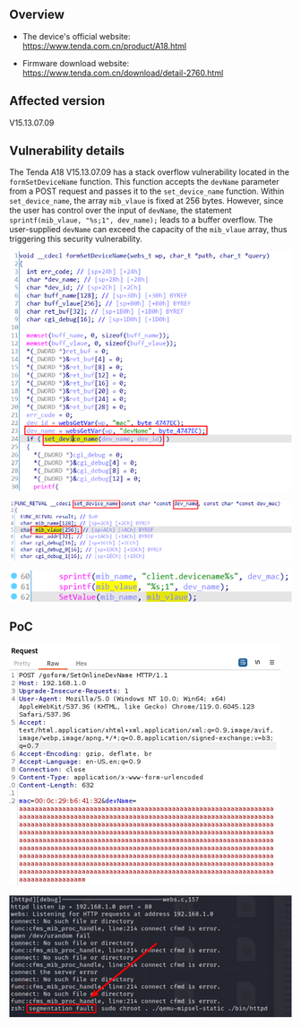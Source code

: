 ## Overview

- The device's official website: https://www.tenda.com.cn/product/A18.html

- Firmware download website: https://www.tenda.com.cn/download/detail-2760.html

## Affected version

V15.13.07.09

## Vulnerability details

The Tenda A18 V15.13.07.09 has a stack overflow vulnerability located in the `formSetDeviceName` function. This function accepts the `devName` parameter from a POST request and passes it to the `set_device_name` function. Within `set_device_name`, the array `mib_vlaue` is fixed at 256 bytes. However, since the user has control over the input of `devName`, the statement `sprintf(mib_vlaue, "%s;1", dev_name);` leads to a buffer overflow. The user-supplied `devName` can exceed the capacity of the `mib_vlaue` array, thus triggering this security vulnerability.

![image-20231206203144308](https://raw.githubusercontent.com/abcdefg-png/images/main/image-20231206203144308.png)

![image-20231206204733205](https://raw.githubusercontent.com/abcdefg-png/images/main/image-20231206204733205.png)

![image-20231206203355159](https://raw.githubusercontent.com/abcdefg-png/images/main/image-20231206203355159.png)

## PoC

![image-20231206203903657](https://raw.githubusercontent.com/abcdefg-png/images/main/image-20231206203903657.png)

![image-20231206203910520](https://raw.githubusercontent.com/abcdefg-png/images/main/image-20231206203910520.png)